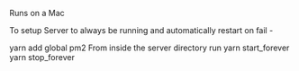 Runs on a Mac

To setup Server to always be running and automatically restart on fail -

yarn add global pm2
From inside the server directory run
yarn start_forever
yarn stop_forever

